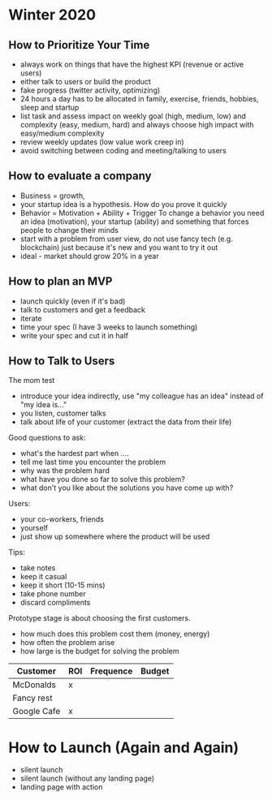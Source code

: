 # Winter 2020
## How to Prioritize Your Time
* always work on things that have the highest KPI (revenue or active users)
* either talk to users or build the product
* fake progress (twitter activity, optimizing)
* 24 hours a day has to be allocated in family, exercise, friends, hobbies, sleep and startup
* list task and assess impact on weekly goal (high, medium, low) and complexity (easy, medium, hard) and always choose high impact with easy/medium complexity
* review weekly updates (low value work creep in)
* avoid switching between coding and meeting/talking to users


## How to evaluate a company
* Business = growth,
* your startup idea is a hypothesis. How do you prove it quickly
* Behavior = Motivation + Ability + Trigger
  To change a behavior you need an idea (motivation), your startup (ability) and something that forces people to change their minds
* start with a problem from user view, do not use fancy tech (e.g. blockchain) just because it's new and you want to try it out
* ideal - market should grow 20% in a year

## How to plan an MVP
* launch quickly (even if it's bad)
* talk to customers and get a feedback
* iterate
* time your spec (I have 3 weeks to launch something)
* write your spec and cut it in half

## How to Talk to Users
 The mom test
 * introduce your idea indirectly, use "my colleague has an idea" instead of "my idea is..."
 * you listen, customer talks
 * talk about life of your customer (extract the data from their life)

 Good questions to ask:
 * what's the hardest part when ....
 * tell me last time you encounter the problem
 * why was the problem hard
 * what have you done so far to solve this problem?
 * what don't you like about the solutions you have come up with?

 Users:
 * your co-workers, friends
 * yourself
 * just show up somewhere where the product will be used

 Tips:
 * take notes
 * keep it casual
 * keep it short (10-15 mins)
 * take phone number
 * discard compliments

Prototype stage is about choosing the first customers.
* how much does this problem cost them (money, energy)
* how often the problem arise
* how large is the budget for solving the problem

| Customer | ROI| Frequence | Budget|
| ---      | ---| --        |--|
|McDonalds | x  |           |   |
|Fancy rest |   |           |    |
|Google Cafe |  x|           |    |

# How to Launch (Again and Again)
* silent launch
* silent launch (without any landing page)
* landing page with action
